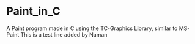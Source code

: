 # Paint_in_C
A Paint program made in C using the TC-Graphics Library, similar to MS-Paint
This is a test line added by Naman
